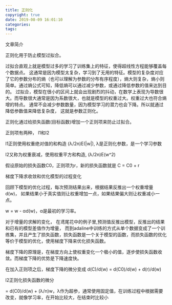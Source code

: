 ```yaml
---
title: 正则化
copyright: true
date: 2019-08-09 16:01:10
categories:
tags:
---
```

文章简介

<!-- more -->

正则化用于防止模型过拟合。

过拟合直观上就是模型过多的学习了训练集上的特征，使得超线性方程能够覆盖每个数据点。
这通常是因为模型太复杂，学习到了无用的特征。模型的复杂度对应了它的参数分布的熵（也可以理解为参数的分布有序程度），熵大则复杂，熵小则简单。通过熵公式可知，降低熵可以通过减少参数，或通过降低参数的值来达到目的。
过拟合，模型在很小的区间上就会出现剧烈的抖动，在数学上表现为导数很大。而导数很大通常是因为系数很大，也就是模型的权重过大。权重过大也符合熵增的特点。
通常不会减少参数数量，因为模型学习的潜力也会下降。所以就通过降低参数值来降低复杂度， 这就是参数正则化。

正则化通过给损失函数(目标函数)增加一个正则项来防止过拟合。

正则项有两种， l1和l2

l1正则使用权重绝对值的和构造 (λ/2n)E(|w|), λ是正则化参数，是一个学习参数

l2又称为权重衰减，使用权重平方和构造, (λ/2n)E(w^2)

假设原始的损失函数C0，正则项为r，新的损失函数就是
C = C0 + r

梯度下降求收敛和优化模型的过程变化

回顾下模型的优化过程，每次预测结果出来，根据结果反推出一个权重增量d(w)， 如果结果小于真实值则让权重增加一点，如果结果偏大则让权重减小一点。

w = w - αd(w)，α是最初的学习率。

对于增量的求解的变化， 在鸢尾花中的例子里,预测值反推出模型，反推出的结果和已有的模型差值作为增量， 而到adaline中训练的方式从单个数据变成了一个训练集，并且产生了损失函数，损失函数是一个关于模型的函数，而损失函数的优化等价于模型的优化，使用梯度下降来优化损失函数。

梯度下降的原理是，在梯度方向上使权重变化一个极小的值，逐步使损失函数收敛。而梯度下降的优势是下降速度快。

在加入正则项之后，梯度下降的微分变成 d(C)/d(w) = d(C0)/d(w) + d(r)/d(w)

l2正则化损失函数的微分

 = d(C0)/d(w) + (λ/n)w，λ作为超参，通常使用固定值，在训练过程中根据需要改变，就像学习率，在开始比较大，在结束时比较小